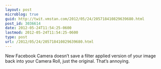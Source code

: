 ```yaml
---
layout: post
microblog: true
guid: http://twit.vmstan.com/2012/05/24/205718410829639680.html
post_id: 3036614
date: 2012-05-24T11:54:25-0600
lastmod: 2012-05-24T11:54:25-0600
type: post
url: /2012/05/24/205718410829639680.html
---
```

New Facebook Camera doesn’t save a filter applied version of your image back into your Camera Roll, just the original. That’s annoying.
